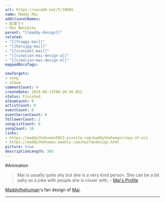 ```yaml
---
url: https://vocadb.net/T/10605
name: Maddy Mai
additionalNames: 
- 紅菊マイ
- Mai Benikiku
parent: "[[maddy-design]]"
related:
- "[[froggy-mai]]"
- "[[harujpg-mai]]"
- "[[iconidol-mai]]"
- "[[vimalion-mai-design-a]]"
- "[[vimalion-mai-design-b]]"
mappedNicoTags:

newTargets:
- song
- album
commentCount: 0
createDate: 2024-06-13T00:20:36.853
status: Finished
albumCount: 0
artistCount: 0
eventCount: 0
eventSeriesCount: 0
followerCount: 2
songListCount: 0
songCount: 10
links: 
- https://maddythehuman5053.wixsite.com/maddythehuman/copy-of-eri
- https://maddythehuman.weebly.com/maifandesign.html
picture: true
descriptionLength: 305
---
```


#Animation

>Mai is usually quite shy but she is a very kind person. She can be a bit salty as a joke with people she is closer with.
\- [Mai's Profile](https://maddythehuman5053.wixsite.com/maddythehuman/copy-of-eri)

[Maddythehuman](https://vocadb.net/Ar/126790)'s fan design of [Mai](https://vocadb.net/Ar/110703).

---

